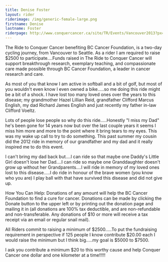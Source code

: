 ```yaml
---
title: Denise Foster
layout: rider
riderimage: /img/generic-female-large.png
firstname: Denise
lastname: Foster
riderpage: http://www.conquercancer.ca/site/TR/Events/Vancouver2013?px=3118498&pg=personal&fr_id=1441
---
```


The Ride to Conquer Cancer benefiting BC Cancer Foundation, is a two-day cycling journey, from Vancouver to Seattle. As a rider I am required to raise $2500 to participate....Funds raised in The Ride to Conquer Cancer will support breakthrough research, exemplary teaching, and compassionate care made possible through BC Cancer Foundation, a leader in cancer research and care.

As most of you that know I am active in softball and a bit of golf, but most of you wouldn't even know I even owned a bike.....so me doing this ride might be a bit of a shock. I have lost too many loved ones over the years to this disease; my grandmother Hazel Lillian Reid, grandfather Clifford Marcus English, my dad Richard James English and just recently my father in-law Clifford Voeltz.

Lots of people lose people so why do this ride.....Honestly "I miss my Dad" he's been gone for 14 years now but over the last couple years it seems I miss him more and more to the point where it bring tears to my eyes. This was my wake up call to try to do something. This past summer my cousin did the 2012 ride in memory of our grandfather and my dad and it really inspired me to do this event.

I can't bring my dad back but....I can ride so that maybe one Daddy's Little Girl doesn't lose her Dad....I can ride so maybe one Granddaughter doesn't grow up without her Grandparents....I will ride in memory of my loved ones lost to this disease.....I do ride in honour of the brave women (you know who you are) I play ball with that have survived this disease and did not give up.

How You Can Help:  Donations of any amount will help the BC Cancer Foundation to find a cure for cancer. Donations can be made by clicking the Donate button to the upper left or by printing out the donation page and mailing it in (all donations are 100% tax deductible, and are non-refundable and non-transferable. Any donations of $10 or more will receive a tax receipt via an email or regular snail mail).

All Riders commit to raising a minimum of $2500.....To put the fundraising requirement in perspective if 125 people I know contribute $20.00 each I would raise the minimum but I think big.....my goal is $5000 to $7500.

I ask you contribute a minimum $20 to this worthy cause and help Conquer Cancer one dollar and one kilometer at a time!!!!!